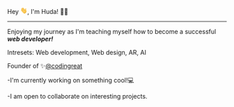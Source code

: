 Hey <img src="https://github.com/Codingreat/Codingreat/raw/main/wave.gif" width ="16px">, I'm Huda! 👩‍💻 
___________________________________________________________________________________________________________________________________________________________________________________
Enjoying my journey as I'm teaching myself how to become a successful ***web developer!*** 

Intresets:  Web development, Web design, AR, AI 

Founder of ✨[@codingreat](https://www.instagram.com/codingreat/)

-I'm currently working on something cool!💻

-I am open to collaborate on interesting projects.
